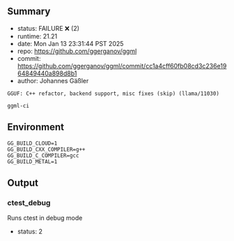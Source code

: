 ## Summary

- status:  FAILURE ❌ (2)
- runtime: 21.21
- date:    Mon Jan 13 23:31:44 PST 2025
- repo:    https://github.com/ggerganov/ggml
- commit:  https://github.com/ggerganov/ggml/commit/cc1a4cff60fb08cd3c236e1964849440a898d8b1
- author:  Johannes Gäßler
```
GGUF: C++ refactor, backend support, misc fixes (skip) (llama/11030)

ggml-ci
```

## Environment

```
GG_BUILD_CLOUD=1
GG_BUILD_CXX_COMPILER=g++
GG_BUILD_C_COMPILER=gcc
GG_BUILD_METAL=1
```

## Output

### ctest_debug

Runs ctest in debug mode
- status: 2
```

```

